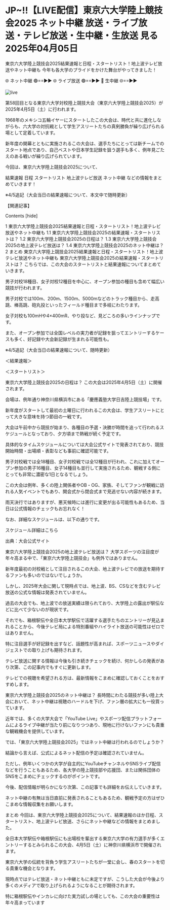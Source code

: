 # JP~!!【LIVE配信】東京六大学陸上競技会2025 ネット中継 放送・ライブ放送・テレビ放送・生中継・生放送 見る 2025年04月05日

東京六大学陸上競技会2025結果速報と日程・スタートリスト！地上波テレビ放送やネット中継も 今年も各大学のプライドをかけた舞台がやってきました！

🌐 ネット中継 🟢==►►
🌐 ライブ放送 🟢==►►
🔴 生中継 🌐==►►

![live](https://camo.githubusercontent.com/8a4f000d20f83aca3bf7ec5f350d767afa0574a8a352519fd8cfa583a6f93a33/68747470733a2f2f692e696d6775722e636f6d2f644a486b345a712e676966)

第58回目となる東京六大学対校陸上競技大会（東京六大学陸上競技会2025）が2025年4月5日（土）に行われます。

1968年のメキシコ五輪イヤーにスタートしたこの大会は、時代と共に進化しながらも、六大学の対抗戦として学生アスリートたちの真剣勝負が繰り広げられる場として定着しています。

新年度の開幕とともに実施されるこの大会は、選手たちにとっては新チームでのスタート地点であり、自己ベストや日本学生記録を狙う選手も多く、例年見ごたえのある戦いが繰り広げられています。

今回は、東京六大学陸上競技会2025について、

結果速報 日程 スタートリスト 地上波テレビ放送 ネット中継 などの情報をまとめていきます！

※4/5追記（大会当日の結果速報について、本文中で随時更新）

【関連記事】

Contents [hide]

1 東京六大学陸上競技会2025結果速報と日程・スタートリスト！地上波テレビ放送やネット中継も 1.1 東京六大学陸上競技会2025の結果速報・スタートリストは？ 1.2 東京六大学陸上競技会2025の日程は？ 1.3 東京六大学陸上競技会2025の地上波テレビ放送は？ 1.4 東京六大学陸上競技会2025のネット中継は？ 2 まとめ 東京六大学陸上競技会2025結果速報と日程・スタートリスト！地上波テレビ放送やネット中継も 東京六大学陸上競技会2025の結果速報・スタートリストは？ こちらでは、この大会のスタートリストと結果速報についてまとめていきます。

男子対校18種目、女子対校12種目を中心に、オープン参加の種目も含めて幅広い競技が行われます。

男子対校では100m、200m、1500m、5000mなどのトラック種目から、走高跳、棒高跳、砲丸投といったフィールド種目まで多岐にわたります。

女子対校も100mHや4×400mR、やり投など、見どころの多いラインナップです。

また、オープン参加では全国レベルの実力者が記録を狙ってエントリーするケースも多く、好記録や大会新記録が生まれる可能性も。

※4/5追記（大会当日の結果速報について、随時更新）

＜結果速報＞

＜スタートリスト＞

東京六大学陸上競技会2025の日程は？ この大会は2025年4月5日（土）に開催されます。

会場は、例年通り神奈川県横浜市にある「慶應義塾大学日吉陸上競技場」です。

新年度がスタートして最初の土曜日に行われるこの大会は、学生アスリートにとって大きな意味を持つ節目の一戦です。

大会は午前中から競技が始まり、各種目の予選・決勝が時間を追って行われるスケジュールとなっており、夕方頃まで熱戦が続く予定です。

具体的なタイムスケジュールについては大会公式サイトで発表されており、競技開始時間・出場順・表彰なども事前に確認可能です。

男子対校戦では全18種目、女子対校戦では全12種目が行われ、これに加えてオープン参加の男子16種目、女子14種目も並行して実施されるため、観戦する側にとっても非常に濃密な1日となるでしょう。

この大会は例年、多くの陸上関係者やOB・OG、家族、そしてファンが観戦に訪れる人気イベントでもあり、開会式から閉会式まで見逃せない内容が続きます。

雨天決行ではありますが、悪天候時には進行に変更が出る可能性もあるため、当日は公式情報のチェックもお忘れなく！

なお、詳細なスケジュールは、以下の通りです。

スケジュール詳細はこちら

出典：大会公式サイト

東京六大学陸上競技会2025の地上波テレビ放送は？ 大学スポーツの注目度が年々高まる中で、「東京六大学陸上競技会」も例外ではありません。

新年度最初の対校戦として注目されるこの大会、地上波テレビでの放送を期待するファンも多いのではないでしょうか。

しかし、2025年大会に関して現時点では、地上波、BS、CSなどを含むテレビ放送の公式な情報は発表されていません。

過去の大会でも、地上波での放送実績は限られており、大学陸上の露出が駅伝などに比べて少ないのが現状です。

それでも、箱根駅伝や全日本大学駅伝で活躍する選手たちのエントリーが見込まれることから、今後テレビ局による特別番組やハイライト放送の可能性はゼロではありません。

特に注目選手が好記録を出すなど、話題性が高まれば、スポーツニュースやダイジェストでの取り上げも期待されます。

テレビ放送に関する情報は今後も引き続きチェックを続け、何かしらの発表があり次第、この記事内でもすぐに更新します。

テレビでの視聴を希望される方は、最新情報をこまめに確認しておくことをおすすめします。

東京六大学陸上競技会2025のネット中継は？ 長時間にわたる競技が多い陸上大会において、ネット中継は視聴のハードルを下げ、ファン層の拡大にも一役買っています。

近年では、多くの大学大会で「YouTube Live」やスポーツ配信プラットフォームによるライブ中継が当たり前になりつつあり、現地に行けないファンにも貴重な観戦機会を提供しています。

では、「東京六大学陸上競技会2025」ではネット中継は行われるのでしょうか？

結論から言えば、公式によるネット配信の予定は確認されていません。

ただし、例年いくつかの大学が自主的にYouTubeチャンネルやSNSライブ配信などを行うこともあるため、各大学の陸上競技部や応援団、または関係団体のSNSをこまめにチェックするのがポイントです。

今後、配信情報が明らかになり次第、この記事でも詳細をお伝えしていきます。

ネット中継の有無は当日直前に発表されることもあるため、観戦予定の方はぜひこまめな情報収集をお願いします。

まとめ 今回は、東京六大学陸上競技会2025について、結果速報のほか日程、スタートリスト、地上波テレビ放送、さらにネット中継などの情報をまとめました。

全日本大学駅伝や箱根駅伝にも出場校を輩出する東京六大学の有力選手が多くエントリーするとみられるこの大会、4月5日（土）に神奈川県横浜市で開催されます。

東京六大学の伝統を背負う学生アスリートたちが一堂に会し、春のスタートを切る貴重な機会となります。

現時点ではテレビ放送・ネット中継ともに未定ですが、こうした大会が今後より多くのメディアで取り上げられるようになることが期待されます。

特に箱根駅伝やインカレに向けた実力試しの場としても、この大会の重要性は年々高まっています

